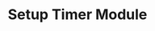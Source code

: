 ---
layout: default
title: Setup Timer Module
nav_order: 9
parent: Core Modules
grand_parent: Modules
---